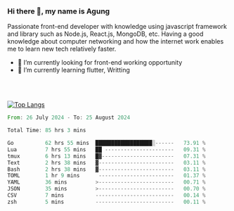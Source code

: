 ### Hi there 👋, my name is Agung
Passionate front-end developer with knowledge using javascript framework and library such as Node.js, React.js, MongoDB, etc. Having a good knowledge about computer networking and how the internet work enables me to learn new tech relatively faster.

<!--
**agungfir98/agungfir98** is a ✨ _special_ ✨ repository because its `README.md` (this file) appears on your GitHub profile.
-->

- 🔭 I’m currently looking for front-end working opportunity
- 🌱 I’m currently learning flutter, Writting
<br/>
<br/>

[![Top Langs](https://github-readme-stats.vercel.app/api/top-langs/?username=agungfir98&langs_count=5)](https://github.com/anuraghazra/github-readme-stats)

<!--START_SECTION:waka-->

```rust
From: 26 July 2024 - To: 25 August 2024

Total Time: 85 hrs 3 mins

Go          62 hrs 55 mins  ██████████████████░------   73.91 %
Lua         7 hrs 55 mins   ██ ----------------------   09.31 %
tmux        6 hrs 13 mins   █▓-----------------------   07.31 %
Text        2 hrs 38 mins   ▓------------------------   03.11 %
Bash        2 hrs 38 mins   ▓------------------------   03.11 %
TOML        1 hr 9 mins      ------------------------   01.37 %
YAML        36 mins         >------------------------   00.71 %
JSON        35 mins         >------------------------   00.70 %
CSV         7 mins          -------------------------   00.14 %
zsh         5 mins          -------------------------   00.11 %
```

<!--END_SECTION:waka-->
